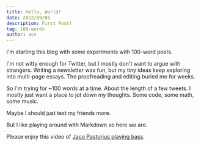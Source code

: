 ```yaml
---
title: Hello, World!
date: 2022/09/01
description: First Post!
tag: 100-words
author: acv
---
```


I'm starting this blog with some experiments with 100-word posts. 

I'm not witty enough for Twitter, but I mostly don't want to argue with strangers. 
Writing a newsletter was fun, but my tiny ideas keep exploring into multi-page essays. 
The proofreading and editing buried me for weeks.

So I'm trying for \~100 words at a time.
About the length of a few tweets.
I mostly just want a place to jot down my thoughts. 
Some code, some math, some music.

Maybe I should just text my friends more.

But I like playing around with Markdown so here we are.

Please enjoy this video of [Jaco Pastorius playing bass](https://www.youtube.com/watch?v=VhMWUayNMcM).
